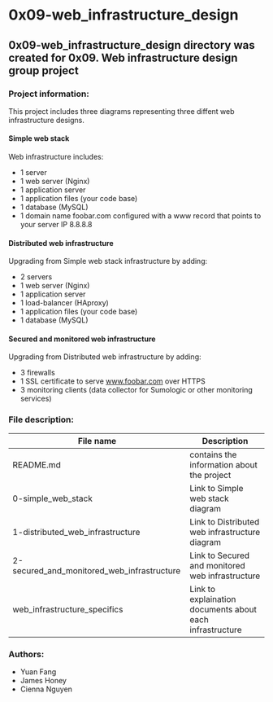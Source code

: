 # 0x09-web_infrastructure_design
## 0x09-web_infrastructure_design directory was created for 0x09. Web infrastructure design group project

### Project information:
This project includes three diagrams representing three diffent web infrastructure designs.
#### Simple web stack
Web infrastructure includes:
* 1 server
* 1 web server (Nginx)
* 1 application server
* 1 application files (your code base)
* 1 database (MySQL)
* 1 domain name foobar.com configured with a www record that points to your server IP 8.8.8.8
#### Distributed web infrastructure
Upgrading from Simple web stack infrastructure by adding:
* 2 servers
* 1 web server (Nginx)
* 1 application server
* 1 load-balancer (HAproxy)
* 1 application files (your code base)
* 1 database (MySQL)
#### Secured and monitored web infrastructure
Upgrading from Distributed web infrastructure by adding:
* 3 firewalls
* 1 SSL certificate to serve www.foobar.com over HTTPS
* 3 monitoring clients (data collector for Sumologic or other monitoring services)

### File description:
| File name | Description |
|-----------|-------------|
| README.md | contains the information about the project |
| 0-simple_web_stack | Link to Simple web stack diagram |
| 1-distributed_web_infrastructure | Link to Distributed web infrastructure diagram |
| 2-secured_and_monitored_web_infrastructure | Link to Secured and monitored web infrastructure |
| web_infrastructure_specifics | Link to explaination documents about each infrastructure |

### Authors:
* Yuan Fang
* James Honey
* Cienna Nguyen
